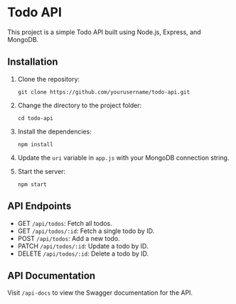 # Todo API

This project is a simple Todo API built using Node.js, Express, and MongoDB.

## Installation

1. Clone the repository:

   ```
   git clone https://github.com/yourusername/todo-api.git
   ```

2. Change the directory to the project folder:

   ```
   cd todo-api
   ```

3. Install the dependencies:

   ```
   npm install
   ```

4. Update the `uri` variable in `app.js` with your MongoDB connection string.

5. Start the server:

   ```
   npm start
   ```

## API Endpoints

- GET `/api/todos`: Fetch all todos.
- GET `/api/todos/:id`: Fetch a single todo by ID.
- POST `/api/todos`: Add a new todo.
- PATCH `/api/todos/:id`: Update a todo by ID.
- DELETE `/api/todos/:id`: Delete a todo by ID.

## API Documentation

Visit `/api-docs` to view the Swagger documentation for the API.